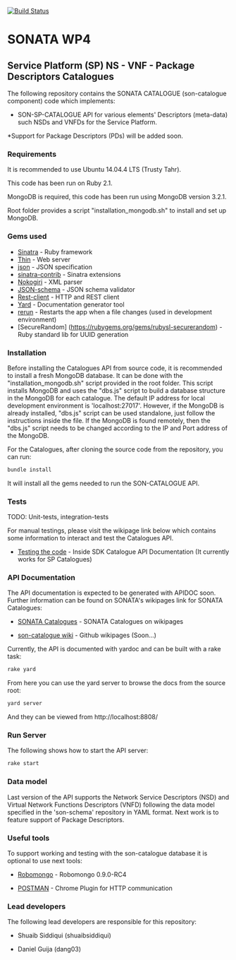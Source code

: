 [![Build Status](http://jenkins.sonata-nfv.eu/buildStatus/icon?job=son-sp-catalogue)](http://jenkins.sonata-nfv.eu/job/son-sp-catalogue)

# SONATA WP4

## Service Platform (SP) NS - VNF - Package Descriptors Catalogues

The following repository contains the SONATA CATALOGUE (son-catalogue component) code which implements:

* SON-SP-CATALOGUE API for various elements' Descriptors (meta-data) such NSDs and VNFDs for the Service Platform.

*Support for Package Descriptors (PDs) will be added soon.


### Requirements

It is recommended to use Ubuntu 14.04.4 LTS (Trusty Tahr).

This code has been run on Ruby 2.1.

MongoDB is required, this code has been run using MongoDB version 3.2.1.

Root folder provides a script "installation_mongodb.sh" to install and set up MongoDB.


### Gems used

* [Sinatra](http://www.sinatrarb.com/) - Ruby framework
* [Thin](https://github.com/macournoyer/thin/) - Web server
* [json](https://github.com/flori/json) - JSON specification
* [sinatra-contrib](https://github.com/sinatra/sinatra-contrib) - Sinatra extensions
* [Nokogiri](https://github.com/sparklemotion/nokogiri) - XML parser
* [JSON-schema](https://github.com/ruby-json-schema/json-schema) - JSON schema validator
* [Rest-client](https://github.com/rest-client/rest-client) - HTTP and REST client
* [Yard](https://github.com/lsegal/yard) - Documentation generator tool
* [rerun](https://github.com/alexch/rerun) - Restarts the app when a file changes (used in development environment)
* [SecureRandom] (https://rubygems.org/gems/rubysl-securerandom) - Ruby standard lib for UUID generation


### Installation

Before installing the Catalogues API from source code, it is recommended to install a fresh MongoDB database. It can be done with the "installation_mongodb.sh" script provided in the root folder. This script installs MongoDB and uses the "dbs.js" script to build a database structure in the MongoDB for each catalogue. The default IP address for local development environment is 'localhost:27017'. However, if the MongoDB is already installed, "dbs.js" script can be used standalone, just follow the instructions inside the file. If the MongoDB is found remotely, then the "dbs.js" script needs to be changed according to the IP and Port address of the MongoDB.

For the Catalogues, after cloning the source code from the repository, you can run:

```sh
bundle install
```

It will install all the gems needed to run the SON-CATALOGUE API.

### Tests

TODO: Unit-tests, integration-tests

For manual testings, please visit the wikipage link below which contains some information to interact and test the Catalogues API.

* [Testing the code](http://wiki.sonata-nfv.eu/index.php/SONATA_Catalogues) - Inside SDK Catalogue API Documentation (It currently works for SP Catalogues)


### API Documentation

The API documentation is expected to be generated with APIDOC soon. Further information can be found on SONATA's wikipages link for SONATA Catalogues:

* [SONATA Catalogues](http://wiki.sonata-nfv.eu/index.php/SONATA_Catalogues) - SONATA Catalogues on wikipages

* [son-catalogue wiki]() - Github wikipages (Soon...)


Currently, the API is documented with yardoc and can be built with a rake task:

```sh
rake yard
```

From here you can use the yard server to browse the docs from the source root:

```sh
yard server
```

And they can be viewed from http://localhost:8808/

### Run Server

The following shows how to start the API server:

```sh
rake start
```


### Data model

Last version of the API supports the Network Service Descriptors (NSD) and Virtual Network Functions Descriptors (VNFD) following the data model specified in the 'son-schema' repository in YAML format.
Next work is to feature support of Package Descriptors.


### Useful tools

To support working and testing with the son-catalogue database it is optional to use next tools:

* [Robomongo](https://robomongo.org/download) - Robomongo 0.9.0-RC4

* [POSTMAN](https://www.getpostman.com/) - Chrome Plugin for HTTP communication



### Lead developers

The following lead developers are responsible for this repository:

* Shuaib Siddiqui (shuaibsiddiqui)

* Daniel Guija (dang03)


